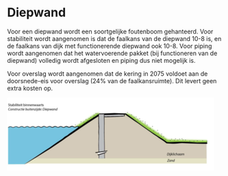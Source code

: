 # Diepwand

Voor een diepwand wordt een soortgelijke foutenboom gehanteerd. Voor stabiliteit wordt aangenomen is dat de faalkans van de diepwand 10-8 is, en de faalkans van dijk met functionerende diepwand ook 10-8. Voor piping wordt aangenomen dat het watervoerende pakket (bij functioneren van de diepwand) volledig wordt afgesloten en piping dus niet mogelijk is.

Voor overslag wordt aangenomen dat de kering in 2075 voldoet aan de doorsnede-eis voor overslag (24% van de faalkansruimte). Dit levert geen extra kosten op.

![Diepwand.png](Diepwand.png)